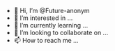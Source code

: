 - 👋 Hi, I’m @Future-anonym
- 👀 I’m interested in ...
- 🌱 I’m currently learning ...
- 💞️ I’m looking to collaborate on ...
- 📫 How to reach me ...

<!---
Future-anonym/Future-anonym is a ✨ special ✨ repository because its `README.md` (this file) appears on your GitHub profile.
You can click the Preview link to take a look at your changes.
--->
